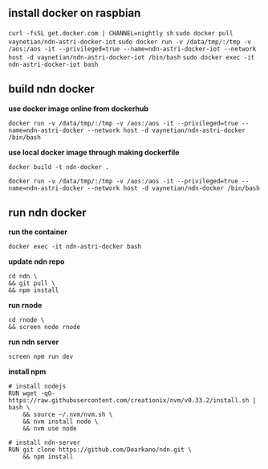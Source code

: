 ## install docker on raspbian
`curl -fsSL get.docker.com | CHANNEL=nightly sh`
`sudo docker pull vaynetian/ndn-astri-docker-iot`
`sudo docker run -v /data/tmp/:/tmp -v /aos:/aos -it --privileged=true --name=ndn-astri-docker-iot --network host -d vaynetian/ndn-astri-docker-iot /bin/bash`
`sudo docker exec -it ndn-astri-docker-iot bash`
## build ndn docker
**use docker image online from dockerhub**

`docker run -v /data/tmp/:/tmp -v /aos:/aos -it --privileged=true --name=ndn-astri-docker --network host -d vaynetian/ndn-astri-docker /bin/bash`

**use local docker image through making dockerfile**

`docker build -t ndn-docker .`

`docker run -v /data/tmp/:/tmp -v /aos:/aos -it --privileged=true --name=ndn-astri-docker --network host -d vaynetian/ndn-docker /bin/bash`

## run ndn docker

**run the container**

`docker exec -it ndn-astri-docker bash`

**update ndn repo**

```
cd ndn \
&& git pull \
&& npm install
```

**run rnode**
```
cd rnode \
&& screen node rnode
```

**run ndn server**

`screen npm run dev`

**install npm**
```
# install nodejs
RUN wget -qO- https://raw.githubusercontent.com/creationix/nvm/v0.33.2/install.sh | bash \
    && source ~/.nvm/nvm.sh \
    && nvm install node \
    && nvm use node

# install ndn-server
RUN git clone https://github.com/Dearkano/ndn.git \
    && npm install
```